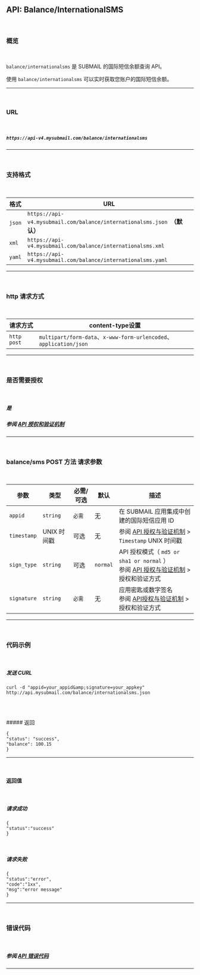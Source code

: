 ## API: Balance/InternationalSMS

<br>

### **概览**

<br>

`balance/internationalsms` 是 SUBMAIL 的国际短信余额查询 API。

使用 `balance/internationalsms` 可以实时获取您账户的国际短信余额。

---

<br>

### **URL**

<br>

##### `https://api-v4.mysubmail.com/balance/internationalsms`

---

<br>

### **支持格式**

<br>

| 格式   | URL                                                          |
| ------ | ------------------------------------------------------------ |
| `json` | `https://api-v4.mysubmail.com/balance/internationalsms.json `**（默认）** |
| `xml`  | `https://api-v4.mysubmail.com/balance/internationalsms.xml`  |
| `yaml` | `https://api-v4.mysubmail.com/balance/internationalsms.yaml` |

------

<br>

### **http 请求方式**

<br>

| 请求方式    | content-type设置                                             |
| ----------- | ------------------------------------------------------------ |
| `http post` | `multipart/form-data`、`x-www-form-urlencoded`、`application/json` |

---

<br>

### **是否需要授权**

<br>

##### 是

##### 参阅 [API 授权和验证机制](https://www.mysubmail.com/documents/pdxzv1)

---
<br>

### **balance/sms POST 方法 请求参数**

<br>



| 参数        | 类型        | 必需/可选 | 默认     | 描述                                                         |
| ----------- | ----------- | --------- | -------- | ------------------------------------------------------------ |
| `appid`     | `string`    | `必需`    | 无       | 在 SUBMAIL 应用集成中创建的国际短信应用 ID                   |
| `timestamp` | UNIX 时间戳 | 可选      | 无       | 参阅 [API 授权与验证机制](https://www.mysubmail.com/documents/pdxzv1)  \>  `Timestamp` UNIX 时间戳 |
| `sign_type` | `string`    | 可选      | `normal` | API 授权模式（  `md5 or sha1 or normal` ）<br>参阅 [API 授权与验证机制](https://www.mysubmail.com/documents/pdxzv1)  \>  授权和验证方式 |
| `signature` | `string`    | `必需`    | 无       | 应用密匙或数字签名<br>参阅 [API授权与验证机制](https://www.mysubmail.com/documents/pdxzv1)  \>  授权和验证方式 |

---

<br>

### **代码示例**

<br>



##### 发送 CURL


```
curl -d "appid=your_appid&amp;signature=your_appkey" http://api.mysubmail.com/balance/internationalsms.json
```

​                            

<br>
##### 返回


```
{
"status": "success",
"balance": 100.15   
}
```
---



<br>

#### 返回值

<br>




##### 请求成功


```
{
"status":"success"
}
```


<br>

##### 请求失败


```
{
"status":"error",
"code":"1xx",
"msg":"error message"
}
```

---

<br>

### **错误代码**

<br>

##### 参阅 [API 错误代码](https://www.mysubmail.com/documents/wBDvw1)

------
